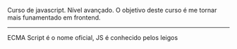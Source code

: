 Curso de javascript.
Nível avançado.
O objetivo deste curso é me tornar mais funamentado em frontend.

-----------------------------------------------------------------
ECMA Script é o nome oficial, JS é conhecido pelos leigos
